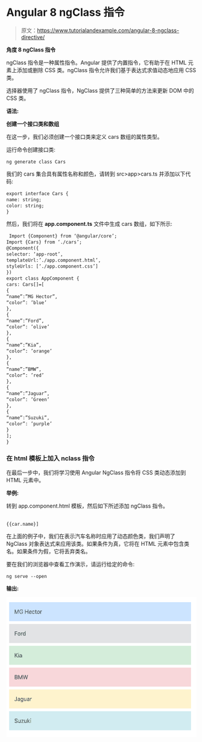 # Angular 8 ngClass 指令

> 原文：<https://www.tutorialandexample.com/angular-8-ngclass-directive/>

**角度 8 ngClass 指令**

ngClass 指令是一种属性指令。Angular 提供了内置指令，它有助于在 HTML 元素上添加或删除 CSS 类。ngClass 指令允许我们基于表达式求值动态地应用 CSS 类。

选择器使用了 ngClass 指令，NgClass 提供了三种简单的方法来更新 DOM 中的 CSS 类。

**语法:**

**创建一个接口类和数组**

在这一步，我们必须创建一个接口类来定义 cars 数组的属性类型。

运行命令创建接口类:

```
ng generate class Cars
```

我们的 cars 集合具有属性名称和颜色，请转到 src>app>cars.ts 并添加以下代码:

```
export interface Cars {
name: string;
color: string;
} 
```

然后，我们将在 **app.component.ts** 文件中生成 cars 数组，如下所示:

```
 Import {Component} from ‘@angular/core’; 
Import {Cars} from ‘./cars’;
@Component({
selector: ‘app-root’,
templateUrl:’./app.component.html’,
styleUrls: [‘./app.component.css’]
})
export class AppComponent {
cars: Cars[]=[
{
“name”:”MG Hector”,
“color”: ’blue’
},
{
“name”:”Ford”,
“color”: ’olive’
},
{
“name”:”Kia”,
“color”: ’orange’
},
{
“name”:”BMW”,
“color”: ’red’
},
{
“name”:”Jaguar”,
“color”: ’Green’
},
{
“name”:”Suzuki”,
“color”: ’purple’
}
];
} 
```

### 在 html 模板上加入 nclass 指令

在最后一步中，我们将学习使用 Angular NgClass 指令将 CSS 类动态添加到 HTML 元素中。

**举例:**

转到 app.component.html 模板，然后如下所述添加 ngClass 指令。

```

{{car.name}]

```

在上面的例子中，我们在表示汽车名称时应用了动态颜色类，我们声明了 NgClass 对象表达式来应用该类。如果条件为真，它将在 HTML 元素中包含类名。如果条件为假，它将丢弃类名。

要在我们的浏览器中查看工作演示，请运行给定的命令:

```
ng serve --open
```

**输出:**

![Joining NgClass Directive on HTML template](img/98297c753ff70e3e51c4e4529013e1d9.png)